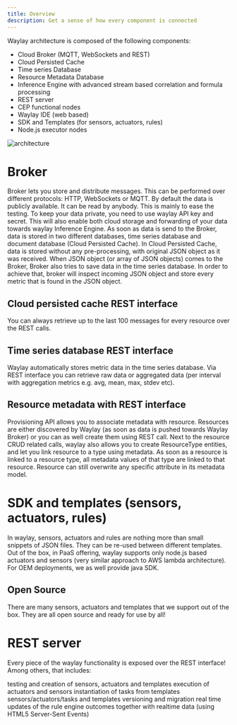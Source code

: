 ```yaml
---
title: Overview
description: Get a sense of how every component is connected
---
```


Waylay architecture is composed of the following components:

* Cloud Broker (MQTT, WebSockets and REST)
* Cloud Persisted Cache
* Time series Database
* Resource Metadata Database
* Inference Engine with advanced stream based correlation and formula processing
* REST server
* CEP functional nodes
* Waylay IDE (web based)
* SDK and Templates (for sensors, actuators, rules)
* Node.js executor nodes

![architecture](https://raw.githubusercontent.com/waylayio/documentation/master/images/architecture.png)

# Broker

Broker lets you store and distribute messages. This can be performed over different protocols: HTTP, WebSockets or MQTT. By default the data is publicly available. It can be read by anybody. This is mainly to ease the testing. To keep your data private, you need to use waylay API key and secret. This will also enable both cloud storage and forwarding of your data towards waylay Inference Engine. As soon as data is send to the Broker, data is stored in two different databases, time series database and document database (Cloud Persisted Cache). In Cloud Persisted Cache, data is stored without any pre-processing, with original JSON object as it was received. When JSON object (or array of JSON objects) comes to the Broker, Broker also tries to save data in the time series database. In order to achieve that, broker will inspect incoming JSON object and store every metric that is found in the JSON object.

## Cloud persisted cache REST interface
You can always retrieve up to the last 100 messages for every resource over the REST calls.

## Time series database REST interface
Waylay automatically stores metric data in the time series database. Via REST interface you can retrieve raw data or aggregated data (per interval with aggregation metrics e.g. avg, mean, max, stdev etc).

## Resource metadata with REST interface
Provisioning API allows you to associate metadata with resource. Resources are either discovered by Waylay (as soon as data is pushed towards Waylay Broker) or you can as well create them using REST call. Next to the resource CRUD related calls, waylay also allows you to create ResourceType entities, and let you link resource to a type using metadata. As soon as a resource is linked to a resource type, all metadata values of that type are linked to that resource. Resource can still overwrite any specific attribute in its metadata model.

# SDK and templates (sensors, actuators, rules)
In waylay, sensors, actuators and rules are nothing more than small snippets of JSON files. They can be re-used between different templates. Out of the box, in PaaS offering, waylay supports only node.js based actuators and sensors (very similar approach to AWS lambda architecture). For OEM deployments, we as well provide java SDK.

## Open Source

There are many sensors, actuators and templates that we support out of the box. They are all open source and ready for use by all!

# REST server
Every piece of the waylay functionality is exposed over the REST interface! Among others, that includes:

testing and creation of sensors, actuators and templates
execution of actuators and sensors
instantiation of tasks from templates
sensors/actuators/tasks and templates versioning and migration
real time updates of the rule engine outcomes together with realtime data (using HTML5 Server-Sent Events)
